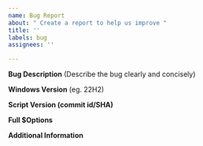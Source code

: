 ```yaml
---
name: Bug Report
about: " Create a report to help us improve "
title: ''
labels: bug
assignees: ''

---
```


**Bug Description**
(Describe the bug clearly and concisely)

**Windows Version**
(eg. 22H2)

**Script Version (commit id/SHA)**

**Full $Options**

**Additional Information**
